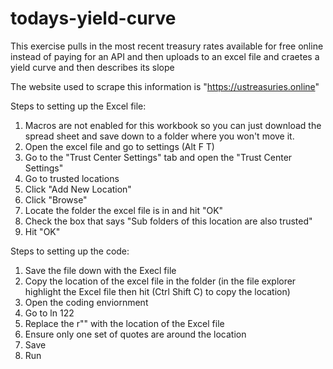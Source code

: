 # todays-yield-curve

This exercise pulls in the most recent treasury rates available for free online instead of paying for an API and then uploads to an excel file and craetes a yield curve and then describes its slope

The website used to scrape this information is "https://ustreasuries.online"

Steps to setting up the Excel file:
1. Macros are not enabled for this workbook so you can just download the spread sheet and save down to a folder where you won't move it.
2. Open the excel file and go to settings (Alt F T)
3. Go to the "Trust Center Settings" tab and open the "Trust Center Settings"
4. Go to trusted locations
5. Click "Add New Location"
6. Click "Browse"
7. Locate the folder the excel file is in and hit "OK"
8. Check the box that says "Sub folders of this location are also trusted"
9. Hit "OK"

Steps to setting up the code:
1. Save the file down with the Execl file
2. Copy the location of the excel file in the folder (in the file explorer highlight the Excel file then hit (Ctrl Shift C) to copy the location)
3. Open the coding enviornment
4. Go to ln 122
5. Replace the r"" with the location of the Excel file
6. Ensure only one set of quotes are around the location
7. Save
8. Run
